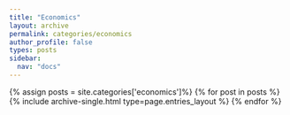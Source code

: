 ```yaml
---
title: "Economics"
layout: archive
permalink: categories/economics
author_profile: false
types: posts
sidebar:
  nav: "docs"
---
```


{% assign posts = site.categories['economics']%}
{% for post in posts %}
  {% include archive-single.html type=page.entries_layout %}
{% endfor %}